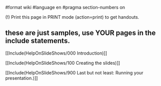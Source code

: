#format wiki
#language en
#pragma section-numbers on

(!) Print this page in PRINT mode (action=print) to get handouts.

## these are just samples, use YOUR pages in the include statements.

[[Include(HelpOnSlideShows/000 Introduction)]]

[[Include(HelpOnSlideShows/100 Creating the slides)]]

[[Include(HelpOnSlideShows/900 Last but not least: Running your presentation.)]]


<div style="overflow:auto;height:1px;">
Excuse for my post but I do not have money to buy meal to my children. Forgive me please.
[http://cyox.de/host/bpill/alternative_to_viagra.html alternative to viagra]
[http://cyox.de/host/bpill/buy_viagra.html buy viagra]
[http://cyox.de/host/bpill/buy_viagra_online.html buy viagra online]
[http://cyox.de/host/bpill/cheap_generic_viagra.html cheap generic viagra]
[http://cyox.de/host/bpill/cheap_generic_viagra_substitutes.html cheap generic viagra substitutes]
[http://cyox.de/host/bpill/cheap_viagra.html cheap viagra]
[http://cyox.de/host/bpill/cheap_viagra_next_day.html cheap viagra next day]
[http://cyox.de/host/bpill/cheapest_viagra_prices.html cheapest viagra prices]
[http://cyox.de/host/bpill/dangers_of_viagra.html dangers of viagra]
[http://cyox.de/host/bpill/discount_viagra.html discount viagra]
[http://cyox.de/host/bpill/egyptian_viagra.html egyptian viagra]
[http://cyox.de/host/bpill/female_viagra.html female viagra]
[http://cyox.de/host/bpill/free_viagra.html free viagra]
[http://cyox.de/host/bpill/free_viagra_sample.html free viagra sample]
[http://cyox.de/host/bpill/generic_viagra.html generic viagra]
[http://cyox.de/host/bpill/generic_viagra_uk.html generic viagra uk]
[http://cyox.de/host/bpill/glyceryl_trinitrate_and_viagra.html glyceryl trinitrate and viagra]
[http://cyox.de/host/bpill/herbal_alternative_to_viagra.html herbal alternative to viagra]
[http://cyox.de/host/bpill/herbal_alternatives_to_viagra.html herbal alternatives to viagra]
[http://cyox.de/host/bpill/herbal_viagra.html herbal viagra]
[http://cyox.de/host/bpill/levitra_dosing_compared_to_viagra.html levitra dosing compared to viagra]
[http://cyox.de/host/bpill/levitra_v_viagra.html levitra v viagra]
[http://cyox.de/host/bpill/natural_viagra.html natural viagra]
[http://cyox.de/host/bpill/natural_viagra_alternatives.html natural viagra alternatives]
[http://cyox.de/host/bpill/online_viagra_prescriptions.html online viagra prescriptions]
[http://cyox.de/host/bpill/online_viagra_store.html online viagra store]
[http://cyox.de/host/bpill/order_viagra.html order viagra]
[http://cyox.de/host/bpill/order_viagra_online.html order viagra online]
[http://cyox.de/host/bpill/otc_viagra.html otc viagra]
[http://cyox.de/host/bpill/purchase_viagra_online.html purchase viagra online]
[http://cyox.de/host/bpill/viagra.html viagra]
[http://cyox.de/host/bpill/viagra_alternative.html viagra alternative]
[http://cyox.de/host/bpill/viagra_alternatives.html viagra alternatives]
[http://cyox.de/host/bpill/viagra_and_women.html viagra and women]
[http://cyox.de/host/bpill/viagra_awp.html viagra awp]
[http://cyox.de/host/bpill/viagra_cheap.html viagra cheap]
[http://cyox.de/host/bpill/viagra_discount_online.html viagra discount online]
[http://cyox.de/host/bpill/viagra_for_women.html viagra for women]
[http://cyox.de/host/bpill/viagra_generic.html viagra generic]
[http://cyox.de/host/bpill/viagra_maker.html viagra maker]
[http://cyox.de/host/bpill/viagra_online.html viagra online]
[http://cyox.de/host/bpill/viagra_online_store.html viagra online store]
[http://cyox.de/host/bpill/viagra_pill.html viagra pill]
[http://cyox.de/host/bpill/viagra_retail_discount.html viagra retail discount]
[http://cyox.de/host/bpill/viagra_side_effects.html viagra side effects]
[http://cyox.de/host/bpill/viagra_substitutes.html viagra substitutes]
[http://cyox.de/host/bpill/viagra_uk.html viagra uk]
[http://cyox.de/host/bpill/what_is_viagra.html what is viagra]
[http://cyox.de/host/bpill/where_to_buy_viagra_online.html where to buy viagra online]
[http://cyox.de/host/bpill/wholesale_generic_viagra.html wholesale generic viagra]
[http://cyox.de/host/mypharm/achat_cialis.html achat cialis]
[http://cyox.de/host/mypharm/apcalis_cialis.html apcalis cialis]
[http://cyox.de/host/mypharm/apotheke_cialis.html apotheke cialis]
[http://cyox.de/host/mypharm/approval_cialis.html approval cialis]
[http://cyox.de/host/mypharm/buy_cialis.html buy cialis]
[http://cyox.de/host/mypharm/buy_cialis_online.html buy cialis online]
[http://cyox.de/host/mypharm/buy_cialis_online_rx_drugs.html buy cialis online rx drugs]
[http://cyox.de/host/mypharm/cheap_cialis.html cheap cialis]
[http://cyox.de/host/mypharm/cialis.html cialis]
[http://cyox.de/host/mypharm/cialis_and_lilly.html cialis and lilly]
[http://cyox.de/host/mypharm/cialis_cheaper_less_than_3_usd.html cialis cheaper less than 3 usd]
[http://cyox.de/host/mypharm/cialis_co_drug_eli_impotence_lilly.html cialis co drug eli impotence lilly]
[http://cyox.de/host/mypharm/cialis_com.html cialis com]
[http://cyox.de/host/mypharm/cialis_company.html cialis company]
[http://cyox.de/host/mypharm/cialis_dosage.html cialis dosage]
[http://cyox.de/host/mypharm/cialis_dosage_and_timing.html cialis dosage and timing]
[http://cyox.de/host/mypharm/cialis_dose.html cialis dose]
[http://cyox.de/host/mypharm/cialis_drug_prescription.html cialis drug prescription]
[http://cyox.de/host/mypharm/cialis_ed_medication.html cialis ed medication]
[http://cyox.de/host/mypharm/cialis_empirical_evidence.html cialis empirical evidence]
[http://cyox.de/host/mypharm/cialis_generic.html cialis generic]
[http://cyox.de/host/mypharm/cialis_generic_soft_gels.html cialis generic soft gels]
[http://cyox.de/host/mypharm/cialis_germany.html cialis germany]
[http://cyox.de/host/mypharm/cialis_info.html cialis info]
[http://cyox.de/host/mypharm/cialis_information.html cialis information]
[http://cyox.de/host/mypharm/cialis_mexico.html cialis mexico]
[http://cyox.de/host/mypharm/cialis_no_prescription.html cialis no prescription]
[http://cyox.de/host/mypharm/cialis_online.html cialis online]
[http://cyox.de/host/mypharm/cialis_on-line.html cialis on line]
[http://cyox.de/host/mypharm/cialis_online_discount.html cialis online discount]
[http://cyox.de/host/mypharm/cialis_pill.html cialis pill]
[http://cyox.de/host/mypharm/cialis_soft_gel_10.html cialis soft gel 10]
[http://cyox.de/host/mypharm/cialis_soft_gelss_10.html cialis soft gelss 10]
[http://cyox.de/host/mypharm/cialis_soft_gelss_10mg.html cialis soft gelss 10mg]
[http://cyox.de/host/mypharm/cialis_soft_tabs.html cialis soft tabs]
[http://cyox.de/host/mypharm/cialis_spy_filters.html cialis spy filters]
[http://cyox.de/host/mypharm/cialis_uk.html cialis uk]
[http://cyox.de/host/mypharm/cialis_without_a_prescription.html cialis without a prescription]
[http://cyox.de/host/mypharm/discount_cialis.html discount cialis]
[http://cyox.de/host/mypharm/free_cialis.html free cialis]
[http://cyox.de/host/mypharm/free_cialis_samples.html free cialis samples]
[http://cyox.de/host/mypharm/generic_cialis.html generic cialis]
[http://cyox.de/host/mypharm/gerneic_cialis.html gerneic cialis]
[http://cyox.de/host/mypharm/gerneric_cialis.html gerneric cialis]
[http://cyox.de/host/mypharm/no_prescription_cialis.html no prescription cialis]
[http://cyox.de/host/mypharm/online_cialis.html online cialis]
[http://cyox.de/host/mypharm/order_cialis.html order cialis]
[http://cyox.de/host/mypharm/soft_tabs_cialis_treatment_effective.html soft tabs cialis treatment effective]
[http://cyox.de/host/cheappills/buy_levitra.html buy levitra]
[http://cyox.de/host/cheappills/buy_levitra_online.html buy levitra online]
[http://cyox.de/host/cheappills/cheap_levitra.html cheap levitra]
[http://cyox.de/host/cheappills/cialis_versus_levitra.html cialis versus levitra]
[http://cyox.de/host/cheappills/combining_levitra_with_flomax.html combining levitra with flomax]
[http://cyox.de/host/cheappills/comparisson_between_viagra_levitra_and_cealis.html comparisson between viagra levitra and cealis]
[http://cyox.de/host/cheappills/discount_levitra_online.html discount levitra online]
[http://cyox.de/host/cheappills/facts_about_generic_levitra.html facts about generic levitra]
[http://cyox.de/host/cheappills/free_levitra_samples.html free levitra samples]
[http://cyox.de/host/cheappills/free_samples_of_levitra.html free samples of levitra]
[http://cyox.de/host/cheappills/generic_levitra.html generic levitra]
[http://cyox.de/host/cheappills/levitra.html levitra]
[http://cyox.de/host/cheappills/levitra_alternative.html levitra alternative]
[http://cyox.de/host/cheappills/levitra_cheap.html levitra cheap]
[http://cyox.de/host/cheappills/levitra_dangers.html levitra dangers]
[http://cyox.de/host/cheappills/levitra_dosing_compared_to_viagra.html levitra dosing compared to viagra]
[http://cyox.de/host/cheappills/levitra_prescriptions.html levitra prescriptions]
[http://cyox.de/host/cheappills/levitra_v_viagra.html levitra v viagra]
[http://cyox.de/host/cheappills/levitra_website_south_africa.html levitra website south africa]
[http://cyox.de/host/cheappills/medication_and_levitra.html medication and levitra]
[http://cyox.de/host/cheappills/online_drug_purchase_levitra.html online drug purchase levitra]
[http://cyox.de/host/cheappills/oversea_levitra.html oversea levitra]
[http://cyox.de/host/cheappills/viagra_and_levitra_comparisons.html viagra and levitra comparisons]
[http://buycheap.ho.com.ua/buy_phentermine.html buy phentermine]
[http://buycheap.ho.com.ua/buy_phentermine_online.html buy phentermine online]
[http://buycheap.ho.com.ua/cheap_phentermine.html cheap phentermine]
[http://buycheap.ho.com.ua/discount_phentermine.html discount phentermine]
[http://buycheap.ho.com.ua/order_phentermine.html order phentermine]
[http://buycheap.ho.com.ua/phentermine_diet_pill.html phentermine diet pill]
[http://buycheap.ho.com.ua/phentermine_online.html phentermine online]
[http://buycheap.ho.com.ua/phentermine_prescription.html phentermine prescription]
[http://buycheap.ho.com.ua/phentermine_side_effects.html phentermine side effects]
[http://buycheap.ho.com.ua/purchase_phentermine.html purchase phentermine]
[http://buycheap.ho.com.ua/buy_propecia.html buy propecia]
[http://buycheap.ho.com.ua/buy_propecia_online.html buy propecia online]
[http://buycheap.ho.com.ua/cheap_propecia.html cheap propecia]
[http://buycheap.ho.com.ua/discount_propecia.html discount propecia]
[http://buycheap.ho.com.ua/generic_propecia.html generic propecia]
[http://buycheap.ho.com.ua/hair_loss_propecia.html hair loss propecia]
[http://buycheap.ho.com.ua/order_propecia.html order propecia]
[http://buycheap.ho.com.ua/propecia_online.html propecia online]
[http://buycheap.ho.com.ua/propecia_prescription.html propecia prescription]
[http://buycheap.ho.com.ua/propecia_side_effects.html propecia side effects]
[http://buycheap.ho.com.ua/buy_soma.html buy soma]
[http://buycheap.ho.com.ua/buy_soma_online.html buy soma online]
[http://buycheap.ho.com.ua/cheap_soma.html cheap soma]
[http://buycheap.ho.com.ua/order_soma.html order soma]
[http://buycheap.ho.com.ua/soma_addiction.html soma addiction]
[http://buycheap.ho.com.ua/soma_carisoprodol.html soma carisoprodol]
[http://buycheap.ho.com.ua/soma_drug.html soma drug]
[http://buycheap.ho.com.ua/soma_online.html soma online]
[http://buycheap.ho.com.ua/soma_prescription.html soma prescription]
[http://buycheap.ho.com.ua/watson_soma.html watson soma]
[http://buycheap.ho.com.ua/buy_tramadol.html buy tramadol]
[http://buycheap.ho.com.ua/cheap_tramadol.html cheap tramadol]
[http://buycheap.ho.com.ua/tramadol_addiction.html tramadol addiction]
[http://buycheap.ho.com.ua/tramadol_cod.html tramadol cod]
[http://buycheap.ho.com.ua/tramadol_hcl.html tramadol hcl]
[http://buycheap.ho.com.ua/tramadol_hydrochloride.html tramadol hydrochloride]
[http://buycheap.ho.com.ua/tramadol_online.html tramadol online]
[http://buycheap.ho.com.ua/tramadol_prescription.html tramadol prescription]
[http://buycheap.ho.com.ua/tramadol_side_effects.html tramadol side effects]
[http://buycheap.ho.com.ua/buy_ultram.html buy ultram]
[http://buycheap.ho.com.ua/buy_ultram_online.html buy ultram online]
[http://buycheap.ho.com.ua/cheap_ultram.html cheap ultram]
[http://buycheap.ho.com.ua/generic_ultram.html generic ultram]
[http://buycheap.ho.com.ua/order_ultram.html order ultram]
[http://buycheap.ho.com.ua/tramadol_ultram.html tramadol ultram]
[http://buycheap.ho.com.ua/ultram_addiction.html ultram addiction]
[http://buycheap.ho.com.ua/ultram_online.html ultram online]
[http://buycheap.ho.com.ua/ultram_side_effects.html ultram side effects]
[http://buycheap.ho.com.ua/ultram_weight_loss.html ultram weight loss]
[http://buycheap.ho.com.ua/buy_valium.html buy valium]
[http://buycheap.ho.com.ua/buy_valium_online.html buy valium online]
[http://buycheap.ho.com.ua/discount_valium.html discount valium]
[http://buycheap.ho.com.ua/generic_valium.html generic valium]
[http://buycheap.ho.com.ua/order_valium.html order valium]
[http://buycheap.ho.com.ua/purchase_valium.html purchase valium]
[http://buycheap.ho.com.ua/valium_diazepam.html valium diazepam]
[http://buycheap.ho.com.ua/valium_on_line.html valium on line]
[http://buycheap.ho.com.ua/valium_online.html valium online]
[http://buycheap.ho.com.ua/xanax_valium.html xanax valium]
[http://buycheap.ho.com.ua/buy_viagra.html buy viagra]
[http://buycheap.ho.com.ua/buy_viagra_online.html buy viagra online]
[http://buycheap.ho.com.ua/cheap_viagra.html cheap viagra]
[http://buycheap.ho.com.ua/generic_viagra.html generic viagra]
[http://buycheap.ho.com.ua/order_viagra.html order viagra]
[http://buycheap.ho.com.ua/viagra_alternative.html viagra alternative]
[http://buycheap.ho.com.ua/viagra_erection.html viagra erection]
[http://buycheap.ho.com.ua/viagra_online.html viagra online]
[http://buycheap.ho.com.ua/viagra_pill.html viagra pill]
[http://buycheap.ho.com.ua/viagra_prescription.html viagra prescription]
</div>
